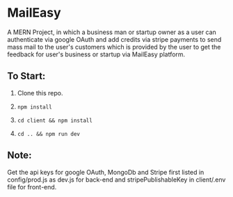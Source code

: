 # MailEasy

A MERN Project, in which a business man or startup owner as a user can authenticate via google OAuth  and add credits via stripe payments to send mass mail to the user's customers which is provided by the user to get the feedback for user's business or startup via MailEasy platform.

## To Start: 
  
  1. Clone this repo.
  
  2. `npm install`
  
  3. `cd client && npm install`
  
  4. `cd .. && npm run dev`
  
  ## Note:
  
  Get the api keys for google OAuth, MongoDb and Stripe first listed in config/prod.js as dev.js for back-end and stripePublishableKey in client/.env file for front-end.
